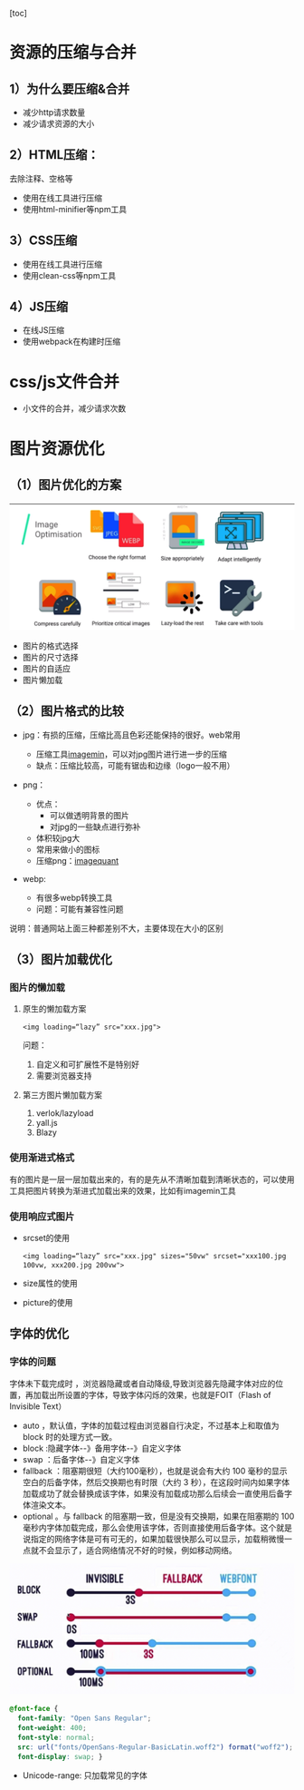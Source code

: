 [toc]

# 资源的压缩与合并

## 1）为什么要压缩&合并

- 减少http请求数量
- 减少请求资源的大小

## 2）HTML压缩：

去除注释、空格等

- 使用在线工具进行压缩
- 使用html-minifier等npm工具

## 3）CSS压缩

+ 使用在线工具进行压缩
+ 使用clean-css等npm工具

## 4）JS压缩

- 在线JS压缩
- 使用webpack在构建时压缩

# css/js文件合并

+ 小文件的合并，减少请求次数

  

# 图片资源优化

## （1）图片优化的方案

![image-20221011202121504](../img/image-20221011202121504.png)

+ 图片的格式选择
+ 图片的尺寸选择
+ 图片的自适应
+ 图片懒加载

## （2）图片格式的比较

+ jpg：有损的压缩，压缩比高且色彩还能保持的很好。web常用
  + 压缩工具[imagemin](https://github.com/imagemin/imagemin)，可以对jpg图片进行进一步的压缩
  + 缺点：压缩比较高，可能有锯齿和边缘（logo一般不用）

+ png：
  + 优点：
    + 可以做透明背景的图片
    + 对jpg的一些缺点进行弥补
  + 体积较jpg大
  + 常用来做小的图标
  + 压缩png：[imagequant](https://github.com/imagemin/imagemin-pngquant)

+ webp:
  + 有很多webp转换工具
  + 问题：可能有兼容性问题

说明：普通网站上面三种都差别不大，主要体现在大小的区别

## （3）图片加载优化

### 图片的懒加载

1. 原生的懒加载方案

   ```
   <img loading=“lazy” src="xxx.jpg">
   ```

   问题：

   1. 自定义和可扩展性不是特别好
   2. 需要浏览器支持

2. 第三方图片懒加载方案

   1. verlok/lazyload
   2. yall.js
   3. Blazy

### 使用渐进式格式

有的图片是一层一层加载出来的，有的是先从不清晰加载到清晰状态的，可以使用工具把图片转换为渐进式加载出来的效果，比如有imagemin工具

### 使用响应式图片

+ srcset的使用

  ```
  <img loading=“lazy” src="xxx.jpg" sizes="50vw" srcset="xxx100.jpg 100vw, xxx200.jpg 200vw">
  ```

+ size属性的使用

+ picture的使用

## 字体的优化

### 字体的问题

字体未下载完成时 ，浏览器隐藏或者自动降级,导致浏览器先隐藏字体对应的位置，再加载出所设置的字体，导致字体闪烁的效果，也就是FOIT（Flash of Invisible Text）

+ auto ，默认值，字体的加载过程由浏览器自行决定，不过基本上和取值为 block 时的处理方式一致。
+ block :隐藏字体--》备用字体--》自定义字体
+ swap ：后备字体--》自定义字体
+ fallback ：阻塞期很短（大约100毫秒），也就是说会有大约 100 毫秒的显示空白的后备字体，然后交换期也有时限（大约 3 秒），在这段时间内如果字体加载成功了就会替换成该字体，如果没有加载成功那么后续会一直使用后备字体渲染文本。
+ optional 。与 fallback 的阻塞期一致，但是没有交换期，如果在阻塞期的 100 毫秒内字体加载完成，那么会使用该字体，否则直接使用后备字体。这个就是说指定的网络字体是可有可无的，如果加载很快那么可以显示，加载稍微慢一点就不会显示了，适合网络情况不好的时候，例如移动网络。

![image-20221023205735831](../img/image-20221023205735831.png)

```css
@font-face { 
  font-family: "Open Sans Regular"; 
  font-weight: 400;
  font-style: normal; 
  src: url("fonts/OpenSans-Regular-BasicLatin.woff2") format("woff2");
  font-display: swap; }
```

+ Unicode-range: 只加载常见的字体
